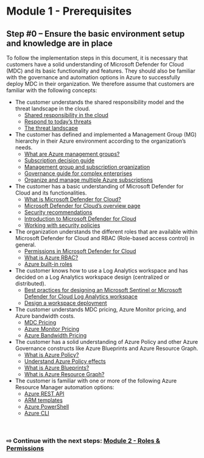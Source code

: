 # Module 1 - Prerequisites

## Step #0 – Ensure the basic environment setup and knowledge are in place

To follow the implementation steps in this document, it is necessary that customers have a solid understanding of Microsoft Defender for Cloud (MDC) and its basic functionality and features. They should also be familiar with the governance and automation options in Azure to successfully deploy MDC in their organization. We therefore assume that customers are familiar with the following concepts:

* The customer understands the shared responsibility model and the threat landscape in the cloud.
    * [Shared responsibility in the cloud](https://docs.microsoft.com/en-us/azure/security/fundamentals/shared-responsibility)
    *	[Respond to today’s threats](https://docs.microsoft.com/en-us/azure/security-center/security-center-alerts-overview#respond-to-todays-threats--)
    *	[The threat landscape](https://www.microsoftpressstore.com/articles/article.aspx?p=2992603&seqNum=4)
*	The customer has defined and implemented a Management Group (MG) hierarchy in their Azure environment according to the organization’s needs.
    *	[What are Azure management groups?](https://docs.microsoft.com/en-us/azure/governance/management-groups/overview)
    *	[Subscription decision guide](https://docs.microsoft.com/en-us/azure/cloud-adoption-framework/decision-guides/subscriptions/)
    *	[Management group and subscription organization](https://docs.microsoft.com/en-us/azure/cloud-adoption-framework/ready/enterprise-scale/management-group-and-subscription-organization)
    *	[Governance guide for complex enterprises](https://docs.microsoft.com/en-us/azure/cloud-adoption-framework/govern/guides/complex/)
    *	[Organize and manage multiple Azure subscriptions](https://docs.microsoft.com/en-us/azure/cloud-adoption-framework/ready/azure-best-practices/organize-subscriptions)
*	The customer has a basic understanding of Microsoft Defender for Cloud and its functionalities.
    *	[What is Microsoft Defender for Cloud?](https://docs.microsoft.com/en-us/azure/security-center/security-center-introduction)
    *	[Microsoft Defender for Cloud’s overview page](https://docs.microsoft.com/en-us/azure/security-center/overview-page)
    *	[Security recommendations](https://docs.microsoft.com/en-us/azure/security-center/recommendations-reference)
    *	[Introduction to Microsoft Defender for Cloud](https://docs.microsoft.com/en-us/azure/security-center/defender-for-cloud-introduction)
    *	[Working with security policies](https://docs.microsoft.com/en-us/azure/security-center/tutorial-security-policy)
*	The organization understands the different roles that are available within Microsoft Defender for Cloud and RBAC (Role-based access control) in general.
    *	[Permissions in Microsoft Defender for Cloud](https://docs.microsoft.com/en-us/azure/security-center/security-center-permissions)
    *	[What is Azure RBAC?](https://docs.microsoft.com/en-us/azure/role-based-access-control/overview)
    *	[Azure built-in roles](https://docs.microsoft.com/en-us/azure/role-based-access-control/built-in-roles)
*	The customer knows how to use a Log Analytics workspace and has decided on a Log Analytics workspace design (centralized or distributed).
    *	[Best practices for designing an Microsoft Sentinel or Microsoft Defender for Cloud Log Analytics workspace](https://techcommunity.microsoft.com/t5/azure-sentinel/best-practices-for-designing-an-azure-sentinel-or-azure-security/ba-p/832574)
    *	[Design a workspace deployment](https://docs.microsoft.com/en-us/azure/azure-monitor/platform/design-logs-deployment#important-considerations-for-an-access-control-strategy)
*	The customer understands MDC pricing, Azure Monitor pricing, and Azure bandwidth costs.
    *	[MDC Pricing](https://azure.microsoft.com/en-us/pricing/details/azure-defender/)
    *	[Azure Monitor Pricing](https://azure.microsoft.com/en-us/pricing/details/monitor/)
    *	[Azure Bandwidth Pricing](https://azure.microsoft.com/en-us/pricing/details/bandwidth/)
*	The customer has a solid understanding of Azure Policy and other Azure Governance constructs like Azure Blueprints and Azure Resource Graph.
    *	[What is Azure Policy?](https://docs.microsoft.com/en-us/azure/governance/policy/overview)
    *	[Understand Azure Policy effects](https://docs.microsoft.com/en-us/azure/governance/policy/concepts/effects)
    *	[What is Azure Blueprints?](https://docs.microsoft.com/en-us/azure/governance/blueprints/overview)
    *	[What is Azure Resource Graph?](https://docs.microsoft.com/en-us/azure/governance/resource-graph/overview)
*	The customer is familiar with one or more of the following Azure Resource Manager automation options:
    *	[Azure REST API](https://docs.microsoft.com/en-us/rest/api/azure/)
    *	[ARM templates](https://docs.microsoft.com/en-us/azure/azure-resource-manager/templates/overview)
    *	[Azure PowerShell](https://docs.microsoft.com/en-us/powershell/azure/?view=azps-5.0.0)
    *	[Azure CLI](https://docs.microsoft.com/en-us/cli/azure/what-is-azure-cli)

<br />

### &#8680; Continue with the next steps: [Module 2 - Roles & Permissions](./2-Roles-and-Permissions.md)
